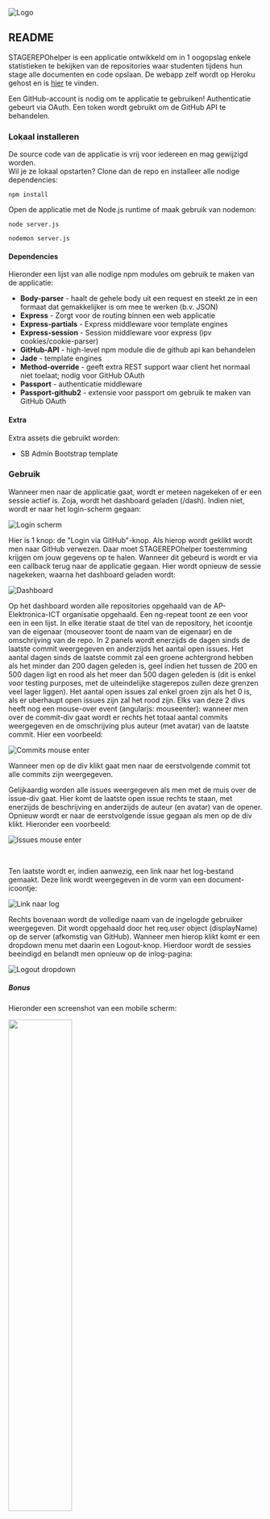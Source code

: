 ![Logo](./public/img/stagerepohelperblack.png)

## README

STAGEREPOhelper is een applicatie ontwikkeld om in 1 oogopslag enkele statistieken te bekijken van de repositories waar studenten tijdens hun stage alle documenten en code opslaan. De webapp zelf wordt op Heroku gehost en is  [hier](stagerepohelper.herokuapp.com) te vinden.

Een GitHub-account is nodig om te applicatie te gebruiken! Authenticatie gebeurt via OAuth. Een token wordt gebruikt om de GitHub API te behandelen.

### Lokaal installeren
De source code van de applicatie is vrij voor iedereen en mag gewijzigd worden. <br>
Wil je ze lokaal opstarten?
Clone dan de repo en installeer alle nodige dependencies:

    npm install

Open de applicatie met de Node.js runtime of maak gebruik van nodemon:

    node server.js

    nodemon server.js

#### Dependencies
Hieronder een lijst van alle nodige npm modules om gebruik te maken van de applicatie:

  * <b>Body-parser</b> - haalt de gehele body uit een request en steekt ze in een formaat dat gemakkelijker is om mee te werken (b.v. JSON)
  * <b>Express</b> - Zorgt voor de routing binnen een web applicatie
  * <b>Express-partials</b> - Express middleware voor template engines
  * <b>Express-session</b> - Session middleware voor express (ipv cookies/cookie-parser)
  * <b>GitHub-API</b> - high-level npm module die de github api kan behandelen
  * <b>Jade</b> - template engines
  * <b>Method-override</b> - geeft extra REST support waar client het normaal niet toelaat; nodig voor GitHub OAuth
  * <b>Passport</b> - authenticatie middleware
  * <b>Passport-github2</b> - extensie voor passport om gebruik te maken van GitHub OAuth

#### Extra
Extra assets die gebruikt worden:

  * SB Admin Bootstrap template

### Gebruik
Wanneer men naar de applicatie gaat, wordt er meteen nagekeken of er een sessie actief is. Zoja, wordt het dashboard geladen (/dash). Indien niet, wordt er naar het login-scherm gegaan:

![Login scherm](public/img/loginscreen.png)

Hier is 1 knop: de "Login via GitHub"-knop. Als hierop wordt geklikt wordt men naar GitHub verwezen. Daar moet STAGEREPOhelper toestemming krijgen om jouw gegevens op te halen. Wanneer dit gebeurd is wordt er via een callback terug naar de applicatie gegaan. Hier wordt opnieuw de sessie nagekeken, waarna het dashboard geladen wordt:

![Dashboard](public/img/dashboard.png)

Op het dashboard worden alle repositories opgehaald van de AP-Elektronica-ICT organisatie opgehaald. Een ng-repeat toont ze een voor een in een lijst. In elke iteratie staat de titel van de repository, het icoontje van de eigenaar (mouseover toont de naam van de eigenaar) en de omschrijving van de repo. In 2 panels wordt enerzijds de dagen sinds de laatste commit weergegeven en anderzijds het aantal open issues. Het aantal dagen sinds de laatste commit zal een groene achtergrond hebben als het minder dan 200 dagen geleden is, geel indien het tussen de 200 en 500 dagen ligt en rood als het meer dan 500 dagen geleden is (dit is enkel voor testing purposes, met de uiteindelijke stagerepos zullen deze grenzen veel lager liggen). Het aantal open issues zal enkel groen zijn als het 0 is, als er uberhaupt open issues zijn zal het rood zijn.
Elks van deze 2 divs heeft nog een mouse-over event (angularjs: mouseenter): wanneer men over de commit-div gaat wordt er rechts het totaal aantal commits weergegeven en de omschrijving plus auteur (met avatar) van de laatste commit. Hier een voorbeeld:

![Commits mouse enter](public/img/commitsmouseenter.png)

Wanneer men op de div klikt gaat men naar de eerstvolgende commit tot alle commits zijn weergegeven.<br>

Gelijkaardig worden alle issues weergegeven als men met de muis over de issue-div gaat. Hier komt de laatste open issue rechts te staan, met enerzijds de beschrijving en anderzijds de auteur (en avatar) van de opener. Opnieuw wordt er naar de eerstvolgende issue gegaan als men op de div klikt. Hieronder een voorbeeld:

![Issues mouse enter](public/img/issuesmouseenter.png)

<br>

Ten laatste wordt er, indien aanwezig, een link naar het log-bestand gemaakt. Deze link wordt weergegeven in de vorm van een document-icoontje:

![Link naar log](public/img/loglink.png)

Rechts bovenaan wordt de volledige naam van de ingelogde gebruiker weergegeven. Dit wordt opgehaald door het req.user object (displayName) op de server (afkomstig van GitHub).
Wanneer men hierop klikt komt er een dropdown menu met daarin een Logout-knop. Hierdoor wordt de sessies beeindigd en belandt men opnieuw op de inlog-pagina:

![Logout dropdown](public/img/logoutdropdown.png)

##### Bonus
Hieronder een screenshot van een mobile scherm:

<img src="public/img/mobilescreenshot.png" width="50%">

#### Auteur
Kevin Van de Mieroop <br>
AP University College

